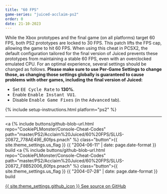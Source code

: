 ```yaml
---
title: "60 FPS"
game-series: "juiced-acclaim-ps2"
order: 0
date: 21-10-2023
---
```


While the Xbox prototypes and the final game (on all platforms) target 60 FPS, both PS2 prototypes are locked to 30 FPS.
This patch lifts the FPS cap, allowing the game to hit 60 FPS. When using this cheat in PCSX2, the default configuration tailored for the final version
of Juiced prevents these prototypes from maintaining a stable 60 FPS, even with an overclocked emulated CPU.
For an optimal experience, several settings should be changed as follows.
**Please make sure to use Per-Game Settings to change those, as changing those settings globally is guaranteed to cause problems with other games,
including the final version of Juiced:**
* Set <kbd><samp>EE Cycle Rate</samp></kbd> to **130%**.
* Enable <kbd><samp>Enable Instant VU1</samp></kbd>.
* Disable <kbd><samp>Enable Game Fixes</samp></kbd> (in the <kbd><samp>Advanced</samp></kbd> tab).

{% include setup-instructions.html platform="ps2" %}

***

<a {% include buttons/github-blob-url.html repo="CookiePLMonster/Console-Cheat-Codes" path="master/PS2/Acclaim%20Juiced/60%20FPS/SLUS-20872_778AE49E_60fps.pnach" %} class="button">{{ site.theme_settings.us_flag }} {{ "2004-06-11" | date: page.date-format }} build</a>
<a {% include buttons/github-blob-url.html repo="CookiePLMonster/Console-Cheat-Codes" path="master/PS2/Acclaim%20Juiced/60%20FPS/SLUS-20872_F8B52006_60fps.pnach" %} class="button">{{ site.theme_settings.us_flag }} {{ "2004-07-28" | date: page.date-format }} build </a>

<a href="https://github.com/CookiePLMonster/Console-Cheat-Codes/blob/master/PS2/Acclaim%20Juiced/60%20FPS" class="button github" target="_blank">{{ site.theme_settings.github_icon }} See source on GitHub</a>
